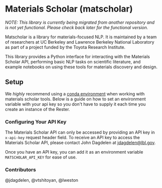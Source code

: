 
# Materials Scholar (matscholar)

*NOTE: This library is currently being migrated from another repository and is not yet functional. Please check back later for the functional version.*

Matscholar is a library for materials-focused NLP. It is maintained by a team of researchers at UC Berkeley and Lawrence Berkeley National Laboratory as part of a project funded by the Toyota Research Institute. 

This library provides a Python interface for interacting with the Materials Scholar API, performing basic NLP tasks on scientific literature, and example notebooks on using these tools for materials discovery and design. 


## Setup

We *highly* recommend using a [conda environment](https://conda.io/docs/user-guide/tasks/manage-environments.html) when working with materials scholar tools. Below is a guide on how to set an environment variable with your api key so you don't have to supply it each time you create an instance of the Rester. 

### Configuring Your API Key
The Materials Scholar API can only be accessed by providing an API key in `x-api-key` request header field. 
To receive an API key to access the Materials Scholar API, please contact John Dagdelen at jdagdelen@lbl.gov.

Once you have an API key, you can add it as an environment variable `MATSCHOLAR_API_KEY` for ease of use. 

### Contributors
@jdagdelen, @vtshitoyan, @lweston
